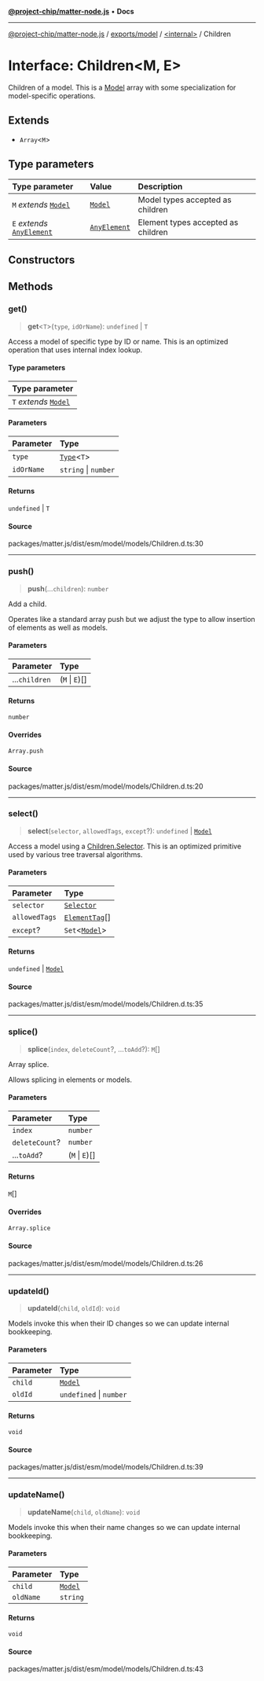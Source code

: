 [**@project-chip/matter-node.js**](../../../../README.md) • **Docs**

***

[@project-chip/matter-node.js](../../../../modules.md) / [exports/model](../../README.md) / [\<internal\>](../README.md) / Children

# Interface: Children\<M, E\>

Children of a model.  This is a [Model](../../classes/Model.md) array with some specialization for model-specific operations.

## Extends

- `Array`\<`M`\>

## Type parameters

| Type parameter | Value | Description |
| :------ | :------ | :------ |
| `M` *extends* [`Model`](../../classes/Model.md) | [`Model`](../../classes/Model.md) | Model types accepted as children |
| `E` *extends* [`AnyElement`](../../README.md#anyelement) | [`AnyElement`](../../README.md#anyelement) | Element types accepted as children |

## Constructors

## Methods

### get()

> **get**\<`T`\>(`type`, `idOrName`): `undefined` \| `T`

Access a model of specific type by ID or name.  This is an optimized operation that uses internal index lookup.

#### Type parameters

| Type parameter |
| :------ |
| `T` *extends* [`Model`](../../classes/Model.md) |

#### Parameters

| Parameter | Type |
| :------ | :------ |
| `type` | [`Type`](../../namespaces/Model/README.md#typet)\<`T`\> |
| `idOrName` | `string` \| `number` |

#### Returns

`undefined` \| `T`

#### Source

packages/matter.js/dist/esm/model/models/Children.d.ts:30

***

### push()

> **push**(...`children`): `number`

Add a child.

Operates like a standard array push but we adjust the type to allow insertion of elements as well as models.

#### Parameters

| Parameter | Type |
| :------ | :------ |
| ...`children` | (`M` \| `E`)[] |

#### Returns

`number`

#### Overrides

`Array.push`

#### Source

packages/matter.js/dist/esm/model/models/Children.d.ts:20

***

### select()

> **select**(`selector`, `allowedTags`, `except`?): `undefined` \| [`Model`](../../classes/Model.md)

Access a model using a [Children.Selector](../namespaces/Children/README.md#selector).  This is an optimized primitive used by various tree traversal
algorithms.

#### Parameters

| Parameter | Type |
| :------ | :------ |
| `selector` | [`Selector`](../namespaces/Children/README.md#selector) |
| `allowedTags` | [`ElementTag`](../../enumerations/ElementTag.md)[] |
| `except`? | `Set`\<[`Model`](../../classes/Model.md)\> |

#### Returns

`undefined` \| [`Model`](../../classes/Model.md)

#### Source

packages/matter.js/dist/esm/model/models/Children.d.ts:35

***

### splice()

> **splice**(`index`, `deleteCount`?, ...`toAdd`?): `M`[]

Array splice.

Allows splicing in elements or models.

#### Parameters

| Parameter | Type |
| :------ | :------ |
| `index` | `number` |
| `deleteCount`? | `number` |
| ...`toAdd`? | (`M` \| `E`)[] |

#### Returns

`M`[]

#### Overrides

`Array.splice`

#### Source

packages/matter.js/dist/esm/model/models/Children.d.ts:26

***

### updateId()

> **updateId**(`child`, `oldId`): `void`

Models invoke this when their ID changes so we can update internal bookkeeping.

#### Parameters

| Parameter | Type |
| :------ | :------ |
| `child` | [`Model`](../../classes/Model.md) |
| `oldId` | `undefined` \| `number` |

#### Returns

`void`

#### Source

packages/matter.js/dist/esm/model/models/Children.d.ts:39

***

### updateName()

> **updateName**(`child`, `oldName`): `void`

Models invoke this when their name changes so we can update internal bookkeeping.

#### Parameters

| Parameter | Type |
| :------ | :------ |
| `child` | [`Model`](../../classes/Model.md) |
| `oldName` | `string` |

#### Returns

`void`

#### Source

packages/matter.js/dist/esm/model/models/Children.d.ts:43
